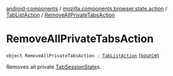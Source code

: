 [android-components](../../index.md) / [mozilla.components.browser.state.action](../index.md) / [TabListAction](index.md) / [RemoveAllPrivateTabsAction](./-remove-all-private-tabs-action.md)

# RemoveAllPrivateTabsAction

`object RemoveAllPrivateTabsAction : `[`TabListAction`](index.md) [(source)](https://github.com/mozilla-mobile/android-components/blob/master/components/browser/state/src/main/java/mozilla/components/browser/state/action/BrowserAction.kt#L84)

Removes all private [TabSessionState](../../mozilla.components.browser.state.state/-tab-session-state/index.md)s.

